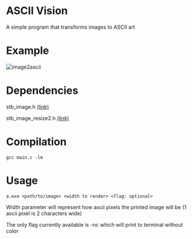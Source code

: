 # ASCII Vision
A simple program that transforms images to ASCII art

# Example
![image2ascii](https://github.com/user-attachments/assets/c0acfeae-5ac1-4427-8215-3f640756c98c)

# Dependencies
stb_image.h [(link)](https://github.com/nothings/stb/blob/master/stb_image.h)

stb_image_resize2.h [(link)](https://github.com/nothings/stb/blob/master/stb_image_resize2.h)

# Compilation
`gcc main.c -lm`

# Usage
`a.exe <path/to/image> <width to render> <flag: optional>`

Width parameter will represent how ascii pixels the printed image will be (1 ascii pixel is 2 characters wide)

The only flag currently available is -nc which will print to terminal without color
